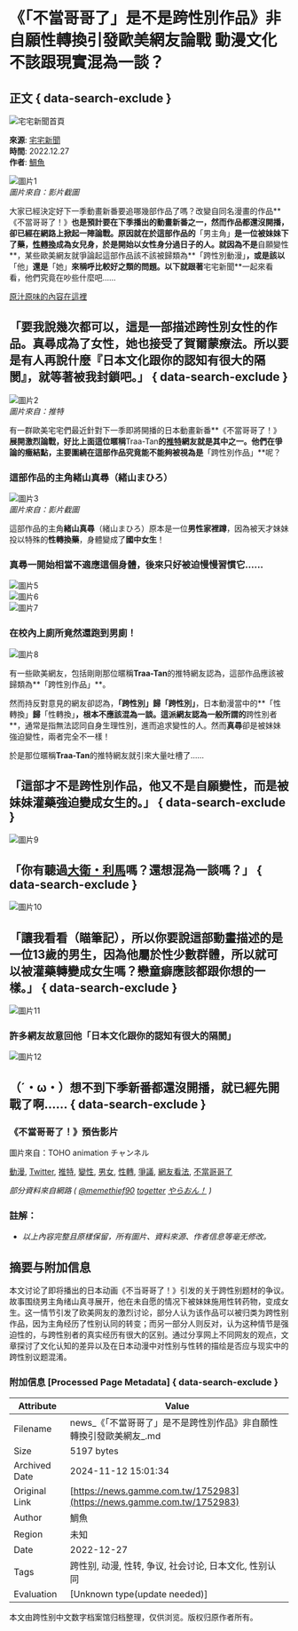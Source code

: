 # 《「不當哥哥了」是不是跨性別作品》非自願性轉換引發歐美網友論戰 動漫文化不該跟現實混為一談？

## 正文 { data-search-exclude }


![宅宅新聞首頁](https://news.gamme.com.tw/imgs/logo_news.png)

**來源**: [宅宅新聞](https://news.gamme.com.tw/)  
**時間**: 2022.12.27  
**作者**: [鯛魚](https://author/%E9%AF%9B%E9%AD%9A)  

![圖片1](https://image1.gamme.com.tw/news2/2022/52/1/qZrCpp_akaLLqtSZkp2emH9U8C5b.webp)  
*圖片來自：影片截圖*

大家已經決定好下一季動畫新番要追哪幾部作品了嗎？改變自同名漫畫的作品**《不當哥哥了！》**也是預計要在下季播出的動畫新番之一，然而作品都還沒開播，卻已經在網路上掀起一陣論戰。原因就在於這部作品的**「男主角」**是一位被妹妹下了藥，[**性轉換**](https://news.gamme.com.tw/tag/%E6%80%A7%E8%BD%89)成為女兒身，於是開始以女性身分過日子的人。就因為不是**自願變性**，某些歐美網友就爭論起這部作品該不該被歸類為**「跨性別動漫」**，或是該以**「他」**還是**「她」**來稱呼比較好之類的問題。以下就跟著**宅宅新聞**一起來看看，他們究竟在吵些什麼吧……

[原汁原味的內容在這裡](https://news.gamme.com.tw/1752983)

## 「要我說幾次都可以，這是一部描述跨性別女性的作品。真尋成為了女性，她也接受了賀爾蒙療法。所以要是有人再說什麼『日本文化跟你的認知有很大的隔閡』，就等著被我封鎖吧。」 { data-search-exclude }

![圖片2](https://image1.gamme.com.tw/news2/2022/52/1/qZrCpp_akaeYsKfIlZ2dmo3Y1d4.webp)  
*圖片來自：推特*

有一群歐美宅宅們最近針對下一季即將開播的日本動畫新番**《不當哥哥了！》**展開激烈論戰，好比上面這位暱稱**Traa-Tan**的[**推特**](https://news.gamme.com.tw/tag/twitter)網友就是其中之一。他們在爭論的癥結點，主要圍繞在這部作品究竟能不能夠被視為是**「跨性別作品」**呢？

### 這部作品的主角緒山真尋（緒山まひろ）

![圖片3](https://image1.gamme.com.tw/news2/2022/52/1/qZrCpp_akdPH26ygxJ2elo3Y1d4.webp)  
*圖片來自：影片截圖*

這部作品的主角**緒山真尋**（緒山まひろ）原本是一位**男性家裡蹲**，因為被天才妹妹投以特殊的**性轉換藥**，身體變成了**國中女生**！

### **真尋一開始相當不適應這個身體，後來只好被迫慢慢習慣它……**

![圖片5](/imgs/grey.gif)  
![圖片6](/imgs/grey.gif)  
![圖片7](/imgs/grey.gif)

### 在校內上廁所竟然還跑到男廁！

![圖片8](/imgs/grey.gif)

有一些歐美網友，包括剛剛那位暱稱**Traa-Tan**的推特網友認為，這部作品應該被歸類為**「跨性別作品」**。

然而持反對意見的網友卻認為，**「跨性別」**歸**「跨性別」**，日本動漫當中的**「性轉換」**歸**「性轉換」**，根本不應該混為一談。這派網友認為一般所謂的**跨性別者**，通常是指無法認同自身生理性別，進而追求變性的人。然而**真尋**卻是被妹妹強迫變性，兩者完全不一樣！

於是那位暱稱**Traa-Tan**的推特網友就引來大量吐槽了……

## 「這部才不是跨性別作品，他又不是自願變性，而是被妹妹灌藥強迫變成女生的。」 { data-search-exclude }

![圖片9](https://twitter.com/GameproHiljan/status/1605362279691829248)

## 「你有聽過[大衛・利馬](https://zh.wikipedia.org/wiki/%E5%A4%A7%E8%A1%9B%C2%B7%E5%88%A9%E9%A6%AC)嗎？還想混為一談嗎？」 { data-search-exclude }

![圖片10](https://twitter.com/achthenuts/status/1606650052390576128)

## 「讓我看看（瞄筆記），所以你要說這部動畫描述的是一位13歲的男生，因為他屬於性少數群體，所以就可以被灌藥轉變成女生嗎？戀童癖應該都跟你想的一樣。」 { data-search-exclude }

![圖片11](https://twitter.com/memethief90/status/1606341369634619394)

### 許多網友故意回他「日本文化跟你的認知有很大的隔閡」

![圖片12](https://twitter.com/tan_tria/status/1599904022248333312)

## （´・ω・）想不到下季新番都還沒開播，就已經先開戰了啊…… { data-search-exclude }

### **《不當哥哥了！》預告影片**

圖片來自：TOHO animation チャンネル

[動漫](https://news.gamme.com.tw/tag/%E5%8B%95%E6%BC%AB), [Twitter](https://news.gamme.com.tw/tag/Twitter), [推特](https://news.gamme.com.tw/tag/%E6%8E%A8%E7%89%B9), [變性](https://news.gamme.com.tw/tag/%E8%AE%8A%E6%80%A7), [男女](https://news.gamme.com.tw/tag/%E7%94%B7%E5%A5%B3), [性轉](https://news.gamme.com.tw/tag/%E6%80%A7%E8%BD%89), [爭議](https://news.gamme.com.tw/tag/%E7%88%AD%E8%AD%B0), [網友看法](https://news.gamme.com.tw/tag/%E7%B6%B2%E5%8F%8B%E7%9C%8B%E6%B3%95), [不當哥哥了](https://news.gamme.com.tw/tag/%E4%B8%8D%E7%95%B6%E5%93%A5%E5%93%A5%E4%BA%86)

_部分資料來自網路 ( [@memethief90](https://twitter.com/memethief90/status/1606341369634619394) [togetter](https://togetter.com/li/2019198) [やらおん！](http://yaraon-blog.com/archives/229400) )_

### 註解：

- *以上內容完整且原樣保留，所有圖片、資料來源、作者信息等毫无修改。*

## 摘要与附加信息

<!-- tcd_abstract -->
本文讨论了即将播出的日本动画《不当哥哥了！》引发的关于跨性别题材的争议。故事围绕男主角绪山真寻展开，他在未自愿的情况下被妹妹施用性转药物，变成女生。这一情节引发了欧美网友的激烈讨论，部分人认为该作品可以被归类为跨性别作品，因为主角经历了性别认同的转变；而另一部分人则反对，认为这种情节是强迫性的，与跨性别者的真实经历有很大的区别。通过分享网上不同网友的观点，文章探讨了文化认知的差异以及在日本动漫中对性别与性转的描绘是否应与现实中的跨性别议题混淆。
<!-- tcd_abstract_end -->

### 附加信息 [Processed Page Metadata] { data-search-exclude }

| Attribute       | Value                                  |
|-----------------|----------------------------------------|
| Filename        | news_《「不當哥哥了」是不是跨性別作品》非自願性轉換引發歐美網友_.md                             |
| Size            | 5197 bytes                           |
| Archived Date   | 2024-11-12 15:01:34                             |
| Original Link   | [https://news.gamme.com.tw/1752983](https://news.gamme.com.tw/1752983)                       |
| Author          | 鯛魚                               |
| Region          | 未知                               |
| Date            | 2022-12-27                                 |
| Tags            | 跨性别, 动漫, 性转, 争议, 社会讨论, 日本文化, 性别认同                                 |
| Evaluation            | [Unknown type(update needed)]                                 |
<!-- tcd_table_end -->

本文由跨性别中文数字档案馆归档整理，仅供浏览。版权归原作者所有。
